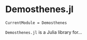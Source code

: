 # Demosthenes.jl

```@meta
CurrentModule = Demosthenes
```

`Demosthenes.jl` is a Julia library for...
